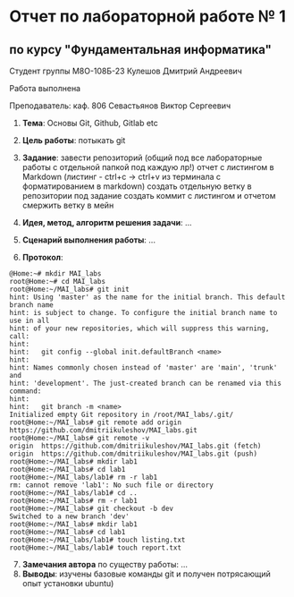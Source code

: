 # Отчет по лабораторной работе № 1
## по курсу "Фундаментальная информатика"

Студент группы М8О-108Б-23 Кулешов Дмитрий Андреевич

Работа выполнена

Преподаватель: каф. 806 Севастьянов Виктор Сергеевич

1. **Тема**: Основы Git, Github, Gitlab etc
2. **Цель работы**: потыкать git
3. **Задание**:
завести репозиторий (общий под все лабораторные работы с отдельной папкой под каждую лр!)
отчет с листингом в Markdown (листинг - ctrl+c -> ctrl+v из терминала с форматированием в markdown)
создать отдельную ветку в репозитории под задание
создать коммит с листингом и отчетом
смержить ветку в мейн

4. **Идея, метод, алгоритм решения задачи**: ...
5. **Сценарий выполнения работы**: ...
6. **Протокол**:
```
@Home:~# mkdir MAI_labs
root@Home:~# cd MAI_labs
root@Home:~/MAI_labs# git init
hint: Using 'master' as the name for the initial branch. This default branch name
hint: is subject to change. To configure the initial branch name to use in all
hint: of your new repositories, which will suppress this warning, call:
hint:
hint:   git config --global init.defaultBranch <name>
hint:
hint: Names commonly chosen instead of 'master' are 'main', 'trunk' and
hint: 'development'. The just-created branch can be renamed via this command:
hint:
hint:   git branch -m <name>
Initialized empty Git repository in /root/MAI_labs/.git/
root@Home:~/MAI_labs# git remote add origin https://github.com/dmitriikuleshov/MAI_labs.git
root@Home:~/MAI_labs# git remote -v
origin  https://github.com/dmitriikuleshov/MAI_labs.git (fetch)
origin  https://github.com/dmitriikuleshov/MAI_labs.git (push)
root@Home:~/MAI_labs# mkdir lab1
root@Home:~/MAI_labs# cd lab1
root@Home:~/MAI_labs/lab1# rm -r lab1
rm: cannot remove 'lab1': No such file or directory
root@Home:~/MAI_labs/lab1# cd ..
root@Home:~/MAI_labs# rm -r lab1
root@Home:~/MAI_labs# git checkout -b dev
Switched to a new branch 'dev'
root@Home:~/MAI_labs# mkdir lab1
root@Home:~/MAI_labs# cd lab1
root@Home:~/MAI_labs/lab1# touch listing.txt
root@Home:~/MAI_labs/lab1# touch report.txt
```
7. **Замечания автора** по существу работы: ...
8. **Выводы**: изучены базовые команды git и получен потрясающий опыт установки ubuntu)
